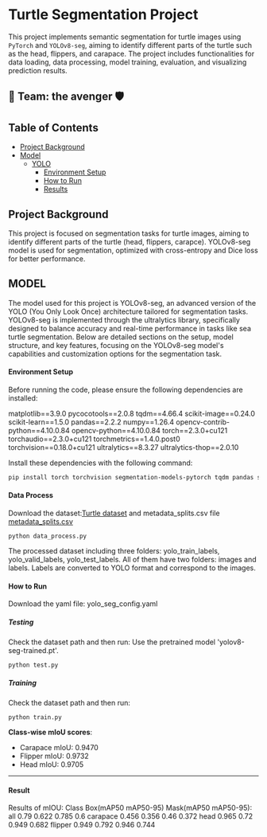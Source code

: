 # Turtle Segmentation Project

This project implements semantic segmentation for turtle images using `PyTorch` and `YOLOv8-seg`, aiming to identify different parts of the turtle such as the head, flippers, and carapace. The project includes functionalities for data loading, data processing, model training, evaluation, and visualizing prediction results.

## 👥 Team: the avenger 🛡️

## Table of Contents

- [Project Background](#project-background)
- [Model](#Model)
    - [YOLO](YOLOv8-seg)
        - [Environment Setup](#environment-setup)
        - [How to Run](#how-to-run)
        - [Results](#result)
    

## Project Background

This project is focused on segmentation tasks for turtle images, aiming to identify different parts of the turtle (head, flippers, carapce). YOLOv8-seg model is used for segmentation, optimized with cross-entropy and Dice loss for better performance.

## MODEL 

The model used for this project is YOLOv8-seg, an advanced version of the YOLO (You Only Look Once) architecture tailored for segmentation tasks. YOLOv8-seg is implemented through the ultralytics library, specifically designed to balance accuracy and real-time performance in tasks like sea turtle segmentation. Below are detailed sections on the setup, model structure, and key features, focusing on the YOLOv8-seg model's capabilities and customization options for the segmentation task.

#### Environment Setup

Before running the code, please ensure the following dependencies are installed:


matplotlib==3.9.0
pycocotools==2.0.8
tqdm==4.66.4
scikit-image==0.24.0
scikit-learn==1.5.0
pandas==2.2.2
numpy==1.26.4
opencv-contrib-python==4.10.0.84
opencv-python==4.10.0.84
torch==2.3.0+cu121
torchaudio==2.3.0+cu121
torchmetrics==1.4.0.post0
torchvision==0.18.0+cu121
ultralytics==8.3.27
ultralytics-thop==2.0.10

Install these dependencies with the following command:

```bash
pip install torch torchvision segmentation-models-pytorch tqdm pandas scikit-learn matplotlib pycocotools
```
#### Data Process

Download the dataset:[Turtle dataset](https://drive.google.com/drive/folders/1dQZ52oFaJk2JWWjI7o3xMJBUsMXf2H6e?usp=drive_link)
and metadata_splits.csv file [metadata_splits.csv](https://drive.google.com/file/d/1OpMF-e619qX1qpqtxhLb_A9e1nCA-lJI/view?usp=sharing)

```
python data_process.py
```

The processed dataset including three folders: yolo_train_labels, yolo_valid_labels, yolo_test_labels. All of them have two folders: images and labels. Labels are converted to YOLO format and correspond to the images.

#### How to Run

Download the yaml file: yolo_seg_config.yaml

##### Testing

Check the dataset path and then run:
Use the pretrained model 'yolov8-seg-trained.pt'.

```
python test.py
```

##### Training

Check the dataset path and then run:
```
python train.py
```

**Class-wise mIoU scores**:
- Carapace mIoU: 0.9470
- Flipper mIoU: 0.9732
- Head mIoU: 0.9705

---

#### Result
Results of mIOU:
Class        Box(mAP50    mAP50-95)     Mask(mAP50     mAP50-95): 
all              0.79      0.622             0.785      0.6
carapace         0.456     0.356             0.46       0.372
head             0.965     0.72              0.949      0.682
flipper          0.949     0.792             0.946      0.744